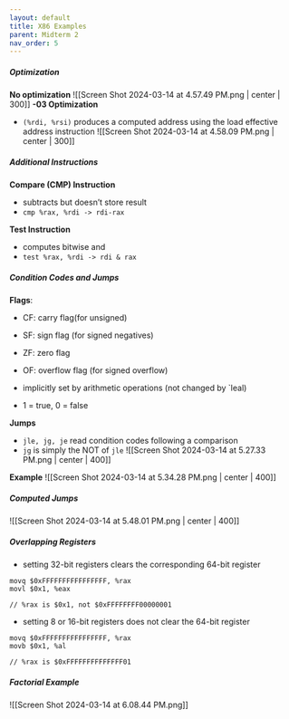 ```yaml
---
layout: default
title: X86 Examples
parent: Midterm 2
nav_order: 5
---
```

##### Optimization
**No optimization**
![[Screen Shot 2024-03-14 at 4.57.49 PM.png | center | 300]]
**-03 Optimization**
- `(%rdi, %rsi)` produces a computed address using the load effective address instruction
![[Screen Shot 2024-03-14 at 4.58.09 PM.png | center | 300]]
##### Additional Instructions
**Compare (CMP) Instruction**
- subtracts but doesn’t store result
- `cmp %rax, %rdi -> rdi-rax`

**Test Instruction**
- computes bitwise and
- `test %rax, %rdi -> rdi & rax`
##### Condition Codes and Jumps
**Flags**:
- CF: carry flag(for unsigned)
- SF: sign flag (for signed negatives)
- ZF: zero flag
- OF: overflow flag (for signed overflow)

- implicitly set by arithmetic operations (not changed by `leal)
- 1 = true, 0 = false

**Jumps**
- `jle, jg, je` read condition codes following a comparison
- `jg` is simply the NOT of `jle`
![[Screen Shot 2024-03-14 at 5.27.33 PM.png | center | 400]]

**Example**
![[Screen Shot 2024-03-14 at 5.34.28 PM.png | center | 400]]
##### Computed Jumps
![[Screen Shot 2024-03-14 at 5.48.01 PM.png | center | 400]]
##### Overlapping Registers
- setting 32-bit registers clears the corresponding 64-bit register
```
movq $0xFFFFFFFFFFFFFFFF, %rax
movl $0x1, %eax

// %rax is $0x1, not $0xFFFFFFFF00000001
```

- setting 8 or 16-bit registers does not clear the 64-bit register
```
movq $0xFFFFFFFFFFFFFFFF, %rax
movb $0x1, %al

// %rax is $0xFFFFFFFFFFFFFF01
```
##### Factorial Example
![[Screen Shot 2024-03-14 at 6.08.44 PM.png]]